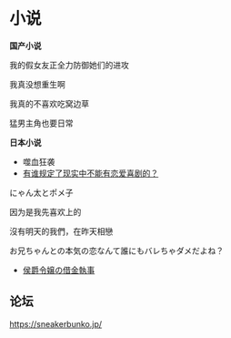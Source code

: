 # 小说

**国产小说**

我的假女友正全力防御她们的进攻

我真没想重生啊

我真的不喜欢吃窝边草

猛男主角也要日常

**日本小说**

- 噬血狂袭
- [有谁规定了现实中不能有恋爱喜剧的？](https://zh.moegirl.org.cn/%E6%9C%89%E8%B0%81%E8%A7%84%E5%AE%9A%E4%BA%86%E7%8E%B0%E5%AE%9E%E4%B8%AD%E4%B8%8D%E8%83%BD%E6%9C%89%E6%81%8B%E7%88%B1%E5%96%9C%E5%89%A7%E7%9A%84)

にゃん太とポメ子

因为是我先喜欢上的

沒有明天的我們，在昨天相戀

お兄ちゃんとの本気の恋なんて誰にもバレちゃダメだよね？

- [侯爵令嬢の借金執事](https://sneakerbunko.jp/series/kousyakureijo/)


## 论坛

https://sneakerbunko.jp/